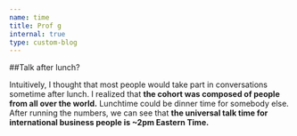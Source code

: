 ```yaml
---
name: time
title: Prof g
internal: true
type: custom-blog
---
```


##Talk after lunch?

Intuitively, I thought that most people would take part in conversations sometime after lunch. I realized that **the cohort was composed of people from all over the world.** Lunchtime could be dinner time for somebody else. After running the numbers, we can see that **the universal talk time for international business people is ~2pm Eastern Time.**
